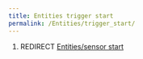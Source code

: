 ```yaml
---
title: Entities trigger start
permalink: /Entities/trigger_start/
---
```


1.  REDIRECT [Entities/sensor start](Entities_sensor_start "wikilink")